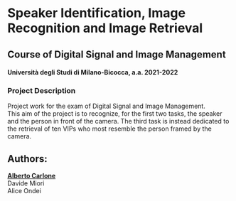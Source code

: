 # Speaker Identification, Image Recognition and Image Retrieval
## Course of Digital Signal and Image Management
#### Università degli Studi di Milano-Bicocca, a.a. 2021-2022

### Project Description
Project work for the exam of Digital Signal and Image Management.  
This aim of the project is to recognize, for the first two tasks, the speaker and the person in front of the camera. The third task is instead dedicated to the retrieval of ten VIPs who most resemble the person framed by the camera.


## Authors:  

[**Alberto Carlone**](https://github.com/BigCarl89)  
Davide Miori  
Alice Ondei

